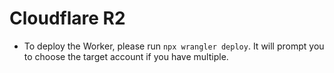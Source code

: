 # Cloudflare R2

- To deploy the Worker, please run `npx wrangler deploy`. It will prompt you to choose the target account if you have multiple.

